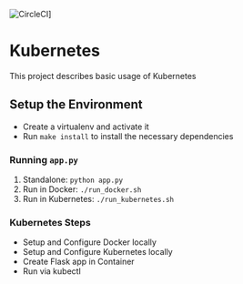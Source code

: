 ![CircleCI](https://circleci.com/gh/nehashivhare/kubernetes/tree/circleci-project-setup.svg?style=svg)]

# Kubernetes
This project describes basic usage of Kubernetes

## Setup the Environment

* Create a virtualenv and activate it
* Run `make install` to install the necessary dependencies

### Running `app.py`

1. Standalone:  `python app.py`
2. Run in Docker:  `./run_docker.sh`
3. Run in Kubernetes:  `./run_kubernetes.sh`

### Kubernetes Steps

* Setup and Configure Docker locally
* Setup and Configure Kubernetes locally
* Create Flask app in Container
* Run via kubectl
